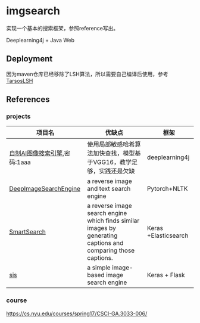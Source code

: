 # imgsearch

实现一个基本的搜索框架，参照reference写出。

Deeplearning4j + Java Web

## Deployment

因为maven仓库已经移除了LSH算法，所以需要自己编译后使用，参考[TarsosLSH](https://github.com/JorenSix/TarsosLSH)

## References

### projects

项目名|优缺点|框架
--|--|--
[自制AI图像搜索引擎](https://meta.box.lenovo.com/link/view/6aded57a2d2c4c25ab030f02f8ec9583),密码:1aaa|使用局部敏感哈希算法加快查找，模型基于VGG16，教学足够，实践还是欠缺|deeplearning4j
[DeepImageSearchEngine](https://github.com/pratheeksh/Deep-Image-Search-Engine)|a reverse image and text search engine|Pytorch+NLTK
[SmartSearch](https://github.com/sethuiyer/Image-to-Image-search)| a reverse image search engine which finds similar images by generating captions and comparing those captions.|Keras +Elasticsearch
[sis](https://github.com/matsui528/sis)|a simple image-based image search engine  |Keras + Flask
### course
https://cs.nyu.edu/courses/spring17/CSCI-GA.3033-006/